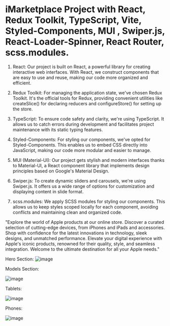 # iMarketplace Project with React, Redux Toolkit, TypeScript, Vite, Styled-Components, MUI , Swiper.js, React-Loader-Spinner, React Router,  scss.modules. 

1. React: Our project is built on React, a powerful library for creating interactive web interfaces. With React, we construct components that are easy to use and reuse, making our code more organized and efficient.

2. Redux Toolkit: For managing the application state, we've chosen Redux Toolkit. It's the official tools for Redux, providing convenient utilities like createSlice() for declaring reducers and configureStore() for setting up the store.

3. TypeScript: To ensure code safety and clarity, we're using TypeScript. It allows us to catch errors during development and facilitates project maintenance with its static typing features.

4. Styled-Components: For styling our components, we've opted for Styled-Components. This enables us to embed CSS directly into JavaScript, making our code more modular and easier to manage.

5. MUI (Material-UI): Our project gets stylish and modern interfaces thanks to Material-UI, a React component library that implements design principles based on Google's Material Design.

6. Swiper.js: To create dynamic sliders and carousels, we're using Swiper.js. It offers us a wide range of options for customization and displaying content in slide format.

7. scss.modules: We apply SCSS modules for styling our components. This allows us to keep styles scoped locally for each component, avoiding conflicts and maintaining clean and organized code.


"Explore the world of Apple products at our online store. Discover a curated selection of cutting-edge devices, from iPhones and iPads and accessories. Shop with confidence for the latest innovations in technology, sleek designs, and unmatched performance. Elevate your digital experience with Apple's iconic products, renowned for their quality, style, and seamless integration. Welcome to the ultimate destination for all your Apple needs."

Hero Section:
![image](https://github.com/Chaban1001/iMarketplace/assets/137433410/4c08f6d3-a0f3-44fc-8a08-3b8fe476add6)

Models Section:

![image](https://github.com/Chaban1001/iMarketplace/assets/137433410/0265b7a2-0ef0-4271-bdd6-312d6f4959b9)


Tablets:

![image](https://github.com/Chaban1001/iMarketplace/assets/137433410/d5855c29-cd8d-40aa-a4a0-f1999d133a4f)

Phones:

![image](https://github.com/Chaban1001/iMarketplace/assets/137433410/f0fb8d96-e401-451e-ab12-610e4b071105)



